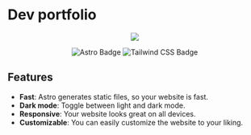 # Dev portfolio

<div align="center">
  <a href="https://frontmario.dev/">
    <img src="https://github.com/MarioMS90/portfolio/assets/56683560/65da2a68-edc8-4887-9ea9-7422b5b042fb" style="max-width: 100%;">
  </a>
</div>


<div align="center">
  
  ![Astro Badge](https://img.shields.io/badge/Astro-FF3E00?logo=astro&logoColor=fff&style=flat)
  ![Tailwind CSS Badge](https://img.shields.io/badge/Tailwind%20CSS-06B6D4?logo=tailwindcss&logoColor=fff&style=flat)
  
</div>


## Features

- **Fast**: Astro generates static files, so your website is fast.
- **Dark mode**: Toggle between light and dark mode.
- **Responsive**: Your website looks great on all devices.
- **Customizable**: You can easily customize the website to your liking.
